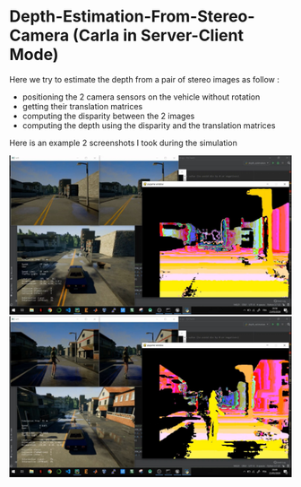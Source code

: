 # Depth-Estimation-From-Stereo-Camera (Carla in Server-Client Mode)

Here we try to estimate the depth from a pair of stereo images as follow : 

- positioning the 2 camera sensors on the vehicle without rotation  
- getting their translation matrices 
- computing the disparity between the 2 images 
- computing the depth using the disparity and the translation matrices 

Here is an example 2 screenshots I took during the simulation


<img src="depth.png">
<img src="depth2.png">

